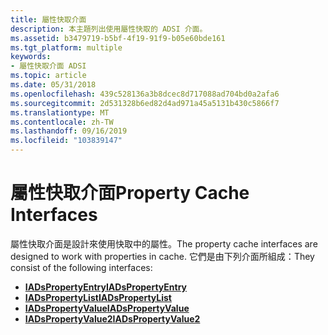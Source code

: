```yaml
---
title: 屬性快取介面
description: 本主題列出使用屬性快取的 ADSI 介面。
ms.assetid: b3479719-b5bf-4f19-91f9-b05e60bde161
ms.tgt_platform: multiple
keywords:
- 屬性快取介面 ADSI
ms.topic: article
ms.date: 05/31/2018
ms.openlocfilehash: 439c528136a3b8dcec8d717088ad704bd0a2afa6
ms.sourcegitcommit: 2d531328b6ed82d4ad971a45a5131b430c5866f7
ms.translationtype: MT
ms.contentlocale: zh-TW
ms.lasthandoff: 09/16/2019
ms.locfileid: "103839147"
---
```

# <a name="property-cache-interfaces"></a><span data-ttu-id="47bdf-104">屬性快取介面</span><span class="sxs-lookup"><span data-stu-id="47bdf-104">Property Cache Interfaces</span></span>

<span data-ttu-id="47bdf-105">屬性快取介面是設計來使用快取中的屬性。</span><span class="sxs-lookup"><span data-stu-id="47bdf-105">The property cache interfaces are designed to work with properties in cache.</span></span> <span data-ttu-id="47bdf-106">它們是由下列介面所組成：</span><span class="sxs-lookup"><span data-stu-id="47bdf-106">They consist of the following interfaces:</span></span>

-   [<span data-ttu-id="47bdf-107">**IADsPropertyEntry**</span><span class="sxs-lookup"><span data-stu-id="47bdf-107">**IADsPropertyEntry**</span></span>](/windows/desktop/api/Iads/nn-iads-iadspropertyentry)
-   [<span data-ttu-id="47bdf-108">**IADsPropertyList**</span><span class="sxs-lookup"><span data-stu-id="47bdf-108">**IADsPropertyList**</span></span>](/windows/desktop/api/Iads/nn-iads-iadspropertylist)
-   [<span data-ttu-id="47bdf-109">**IADsPropertyValue**</span><span class="sxs-lookup"><span data-stu-id="47bdf-109">**IADsPropertyValue**</span></span>](/windows/desktop/api/Iads/nn-iads-iadspropertyvalue)
-   [<span data-ttu-id="47bdf-110">**IADsPropertyValue2**</span><span class="sxs-lookup"><span data-stu-id="47bdf-110">**IADsPropertyValue2**</span></span>](/windows/desktop/api/Iads/nn-iads-iadspropertyvalue2)

 

 




